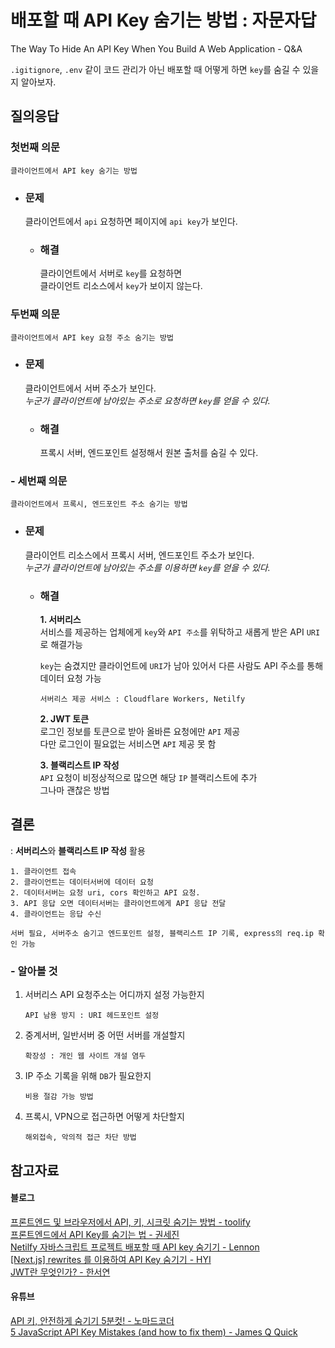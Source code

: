 # 배포할 때 API Key 숨기는 방법 : 자문자답
The Way To Hide An API Key When You Build A Web Application - Q&A   

`.igitignore`, `.env` 같이 코드 관리가 아닌 배포할 때 어떻게 하면 `key`를 숨길 수 있을지 알아보자.

## 질의응답

### 첫번째 의문          
```
클라이언트에서 API key 숨기는 방법
```
- ### 문제    
    클라이언트에서 `api` 요청하면 페이지에 `api key`가 보인다.
  
  - ### 해결      
    클라이언트에서 서버로 `key`를 요청하면        
    클라이언트 리소스에서 `key`가 보이지 않는다.

### 두번째 의문   
```
클라이언트에서 API key 요청 주소 숨기는 방법
```
- ### 문제    
    클라이언트에서 서버 주소가 보인다.    
    *누군가 클라이언트에 남아있는 주소로 요청하면 `key`를 얻을 수 있다.*

  - ### 해결      
    프록시 서버, 엔드포인트 설정해서 원본 출처를 숨길 수 있다.

### - 세번째 의문   
```
클라이언트에서 프록시, 엔드포인트 주소 숨기는 방법
```
- ### 문제    
    클라이언트 리소스에서 프록시 서버, 엔드포인트 주소가 보인다.    
    *누군가 클라이언트에 남아있는 주소를 이용하면 `key`를 얻을 수 있다.*

  - ### 해결    
    **1. 서버리스**    
    서비스를 제공하는 업체에게 `key`와 `API 주소`를 위탁하고 새롭게 받은 API `URI`로 해결가능  
     
    `key`는 숨겼지만 클라이언트에 `URI`가 남아 있어서 다른 사람도 API 주소를 통해 데이터 요청 가능    
    ```
    서버리스 제공 서비스 : Cloudflare Workers, Netilfy
    ```
    **2. JWT 토큰**    
    로그인 정보를 토큰으로 받아 올바른 요청에만 `API` 제공    
    다만 로그인이 필요없는 서비스면 `API` 제공 못 함

    **3. 블랙리스트 IP 작성**   
    `API` 요청이 비정상적으로 많으면 해당 `IP` 블랙리스트에 추가   
    그나마 괜찮은 방법    

## 결론
: **서버리스**와 **블랙리스트 IP 작성** 활용    
```
1. 클라이언트 접속
2. 클라이언트는 데이터서버에 데이터 요청
2. 데이터서버는 요청 uri, cors 확인하고 API 요청.
3. API 응답 오면 데이터서버는 클라이언트에게 API 응답 전달
4. 클라이언트는 응답 수신

서버 필요, 서버주소 숨기고 엔드포인트 설정, 블랙리스트 IP 기록, express의 req.ip 확인 가능   
```

### - 알아볼 것    
1. 서버리스 API 요청주소는 어디까지 설정 가능한지
    ```
    API 남용 방지 : URI 헤드포인트 설정   
    ```

2. 중계서버, 일반서버 중 어떤 서버를 개설할지   
    ```
    확장성 : 개인 웹 사이트 개설 염두       
    ```

3. IP 주소 기록을 위해 `DB`가 필요한지      
    ```
    비용 절감 가능 방법
    ```

4. 프록시, VPN으로 접근하면 어떻게 차단할지
    ```
    해외접속, 악의적 접근 차단 방법
    ```

## 참고자료
#### 블로그    
[프론트엔드 및 브라우저에서 API, 키, 시크릿 숨기는 방법 - toolify](https://www.toolify.ai/ko/ai-news-kr/api-627493)   
[프론트엔드에서 API Key를 숨기는 법 - 권세진](https://velog.io/@0307kwon/%ED%94%84%EB%A1%A0%ED%8A%B8%EC%97%94%EB%93%9C%EC%97%90%EC%84%9C-API-Key%EB%A5%BC-%EC%88%A8%EA%B8%B0%EB%8A%94-%EB%B2%95)     
[Netilfy 자바스크립트 프로젝트 배포할 때 API key 숨기기 - Lennon](https://parkparkpark.tistory.com/115)     
[[Next.js] rewrites 를 이용하여 API Key 숨기기 - HYI](https://velog.io/@godud2604/Next.js-rewrites-%EB%A5%BC-%EC%9D%B4%EC%9A%A9%ED%95%98%EC%97%AC-API-Key-%EC%88%A8%EA%B8%B0%EA%B8%B0)    
[JWT란 무엇인가? - 한서연](https://velog.io/@hahan/JWT%EB%9E%80-%EB%AC%B4%EC%97%87%EC%9D%B8%EA%B0%80)   

#### 유튜브    
[API 키, 안전하게 숨기기 5분컷! - 노마드코더](https://www.youtube.com/watch?v=wAWOOBUAclc)   
[5 JavaScript API Key Mistakes (and how to fix them) - James Q Quick](https://www.youtube.com/watch?v=7oJgdyMS4rQ)      